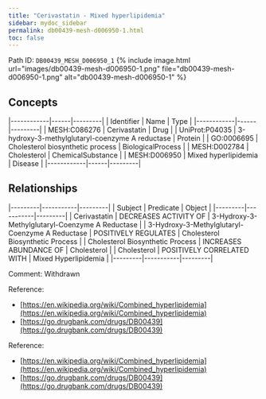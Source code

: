 ```yaml
---
title: "Cerivastatin - Mixed hyperlipidemia"
sidebar: mydoc_sidebar
permalink: db00439-mesh-d006950-1.html
toc: false 
---
```



Path ID: `DB00439_MESH_D006950_1`
{% include image.html url="images/db00439-mesh-d006950-1.png" file="db00439-mesh-d006950-1.png" alt="db00439-mesh-d006950-1" %}

## Concepts

|------------|------|---------|
| Identifier | Name | Type    |
|------------|------|---------|
| MESH:C086276 | Cerivastatin | Drug |
| UniProt:P04035 | 3-hydroxy-3-methylglutaryl-coenzyme A reductase | Protein |
| GO:0006695 | Cholesterol biosynthetic process | BiologicalProcess |
| MESH:D002784 | Cholesterol | ChemicalSubstance |
| MESH:D006950 | Mixed hyperlipidemia | Disease |
|------------|------|---------|

## Relationships

|---------|-----------|---------|
| Subject | Predicate | Object  |
|---------|-----------|---------|
| Cerivastatin | DECREASES ACTIVITY OF | 3-Hydroxy-3-Methylglutaryl-Coenzyme A Reductase |
| 3-Hydroxy-3-Methylglutaryl-Coenzyme A Reductase | POSITIVELY REGULATES | Cholesterol Biosynthetic Process |
| Cholesterol Biosynthetic Process | INCREASES ABUNDANCE OF | Cholesterol |
| Cholesterol | POSITIVELY CORRELATED WITH | Mixed Hyperlipidemia |
|---------|-----------|---------|

Comment: Withdrawn

Reference: 
  - [https://en.wikipedia.org/wiki/Combined_hyperlipidemia](https://en.wikipedia.org/wiki/Combined_hyperlipidemia)
  - [https://go.drugbank.com/drugs/DB00439](https://go.drugbank.com/drugs/DB00439)

Reference: 
  - [https://en.wikipedia.org/wiki/Combined_hyperlipidemia](https://en.wikipedia.org/wiki/Combined_hyperlipidemia)
  - [https://go.drugbank.com/drugs/DB00439](https://go.drugbank.com/drugs/DB00439)
